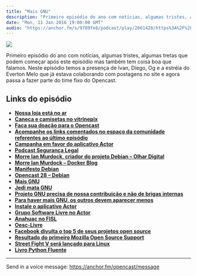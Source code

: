 ```yaml
---
title: "Mais GNU"
description: "Primeiro episódio do ano com notícias, algumas tristes, algumas tretas que podem começar após este episódio mas também tem coisa boa que falamos. Nest..."
date: "Mon, 11 Jan 2016 19:00:00 GMT"
audio: "https://anchor.fm/s/9789fe8/podcast/play/2661428/https%3A%2F%2Fd3ctxlq1ktw2nl.cloudfront.net%2Fproduction%2F2019-2-16%2F11433404-44100-2-694cfc0937b3.mp3"
---
```


![](https://d3sv2eduhewoas.cloudfront.net/episode/image/3b578e487297474192f6030f97ca3975.jpg)


Primeiro episódio do ano com notícias, algumas tristes, algumas tretas que podem começar após este episódio mas também tem coisa boa que falamos. Neste episódio temos a presença de Ivan, Diego, Og e a estréia do Everton Melo que já estava colaborando com postagens no site e agora passa a fazer parte do time fixo do Opencast.


**Links do episódio**
---------------------


* [**Nossa loja está no ar**](http://loja.tecnologiaaberta.com.br/)
* [**Caneca e camisetas no vitrinepix**](http://www.vitrinepix.com.br/ubuntero)
* [**Faça sua doação para o Opencast**](http://tecnologiaaberta.com.br/colaborar/)
* [**Acompanhe os links comentados no espaço da comunidade referentes ao último episódio**](http://tecnologiaaberta.com.br/2015/12/opencast-57-libera-geral-e-obituario/#comments)
* [**Campanha em favor do aplicativo Actor**](https://www.thunderclap.it/projects/36328-actor-action)
* [**Podcast Segurança Legal**](http://www.segurancalegal.com/)
* [**Morre Ian Murdock, criador do projeto Debian – Olhar Digital**](http://olhardigital.uol.com.br/noticia/morre-aos-42-anos-ian-murdock-um-dos-pioneiros-do-linux/54067)
* [**Morre Ian Murdock – Docker Blog**](http://blog.docker.com/2015/12/ian-murdock/)
* [**Manifesto Debian**](https://www.debian.org/doc/manuals/project-history/ap-manifesto.en.html)
* [**Opencast 28 – Debian**](http://tecnologiaaberta.com.br/2013/09/opencast-28-debian/)
* [**Mais GNU**](http://webcache.googleusercontent.com/search?q=cache:etWGKfF5aLkJ:www.anahuac.eu/maisgnu/+&cd=1&hl=en&ct=clnk&gl=br)
* [**Jedi mata GNU**](http://helio.loureiro.eng.br/index.php/39-pessoal/blog/312-jedi-mata-o-gnu)
* [**Projeto GNU precisa de nossa contribuição e não de brigas internas**](http://br-linux.org/2015/01/projeto-gnu-precisa-da-nossa-contribuicao-e-nao-de-brigas-internas-na-comunidade.html)
* [**Para haver mais GNU, os outros devem aparecer menos**](http://br-linux.org/2015/01/a-solucao-do-anahuac-para-haver-maisgnu-e-os-outros-aparecerem-menos-e-nao-envolve-o-gnu-aparecer-mais.html)
* [**Instale o aplicativo Actor**](https://actor.im/)
* [**Grupo Software Livre no Actor**](https://quit.email/join/67320953f9a68fcc9b1ccfbb1b81876287a65530fe5ecb15866ff232580e1227)
* [**Anahuac no FISL**](http://hemingway.softwarelivre.org/fisl15/high/41a/sala41a-high-201405081002.ogv)
* [**Oesc-Livre**](http://oesc-livre.org/)
* [**Facebook divulta o top 5 de seus projetos open source**](https://opensource.com/business/15/12/top-5-facebook-open-source-projects-2015)
* [**Resultado do primeiro Mozilla Open Source Support**](https://blog.mozilla.org/blog/2015/12/10/mozilla-open-source-support-first-awards-made/)
* [**Street Fight V será lançado para Linux**](http://www.capcom-unity.com/street_fighter/blog/2015/12/17/announcing-steam-os-support-for-sfv)
* [**Livro Python Fluente**](http://oferta.vc/oQQ9)







--- 

Send in a voice message: https://anchor.fm/opencast/message